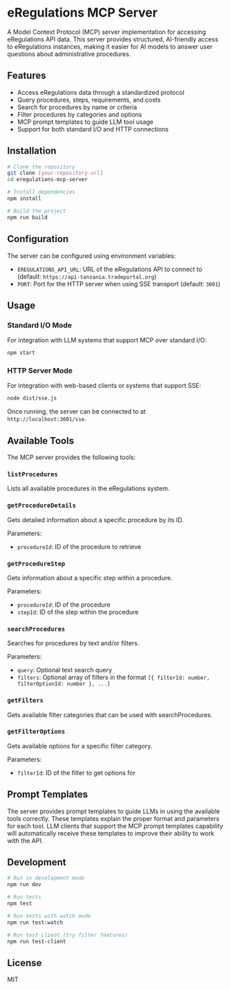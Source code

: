 # eRegulations MCP Server

A Model Context Protocol (MCP) server implementation for accessing eRegulations API data. This server provides structured, AI-friendly access to eRegulations instances, making it easier for AI models to answer user questions about administrative procedures.

## Features

- Access eRegulations data through a standardized protocol
- Query procedures, steps, requirements, and costs
- Search for procedures by name or criteria
- Filter procedures by categories and options
- MCP prompt templates to guide LLM tool usage
- Support for both standard I/O and HTTP connections

## Installation

```bash
# Clone the repository
git clone [your-repository-url]
cd eregulations-mcp-server

# Install dependencies
npm install

# Build the project
npm run build
```

## Configuration

The server can be configured using environment variables:

- `EREGULATIONS_API_URL`: URL of the eRegulations API to connect to (default: `https://api-tanzania.tradeportal.org`)
- `PORT`: Port for the HTTP server when using SSE transport (default: `3001`)

## Usage

### Standard I/O Mode

For integration with LLM systems that support MCP over standard I/O:

```bash
npm start
```

### HTTP Server Mode

For integration with web-based clients or systems that support SSE:

```bash
node dist/sse.js
```

Once running, the server can be connected to at `http://localhost:3001/sse`.

## Available Tools

The MCP server provides the following tools:

### `listProcedures`

Lists all available procedures in the eRegulations system.

### `getProcedureDetails`

Gets detailed information about a specific procedure by its ID.

Parameters:
- `procedureId`: ID of the procedure to retrieve

### `getProcedureStep`

Gets information about a specific step within a procedure.

Parameters:
- `procedureId`: ID of the procedure
- `stepId`: ID of the step within the procedure

### `searchProcedures`

Searches for procedures by text and/or filters.

Parameters:
- `query`: Optional text search query
- `filters`: Optional array of filters in the format `[{ filterId: number, filterOptionId: number }, ...]`

### `getFilters`

Gets available filter categories that can be used with searchProcedures.

### `getFilterOptions`

Gets available options for a specific filter category.

Parameters:
- `filterId`: ID of the filter to get options for

## Prompt Templates

The server provides prompt templates to guide LLMs in using the available tools correctly. These templates explain the proper format and parameters for each tool. LLM clients that support the MCP prompt templates capability will automatically receive these templates to improve their ability to work with the API.

## Development

```bash
# Run in development mode
npm run dev

# Run tests
npm test

# Run tests with watch mode
npm run test:watch

# Run test client (try filter features)
npm run test-client
```

## License

MIT